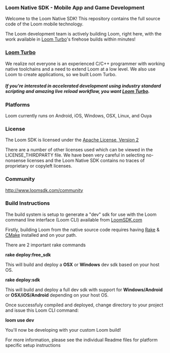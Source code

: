 ### Loom Native SDK - Mobile App and Game Development

Welcome to the Loom Native SDK!  This repository contains the full source code of the Loom mobile technology.  

The Loom development team is actively building Loom, right here, with the work available in [Loom Turbo](http://www.loomsdk.com/plans)'s firehose builds within minutes!  

### [Loom Turbo](http://www.loomsdk.com/plans) 

We realize not everyone is an experienced C/C++ programmer with working native toolchains and a need to extend Loom at a low level.  We also use Loom to create applications, so we built Loom Turbo.

##### If you're interested in accelerated development using industry standard scripting and amazing live reload workflow, you want [Loom Turbo](http://www.loomsdk.com/plans).

### Platforms

Loom currently runs on Android, iOS, Windows, OSX, Linux, and Ouya

### License

The Loom SDK is licensed under the [Apache License, Version 2](http://www.apache.org/licenses/LICENSE-2.0.html) 

There are a number of other licenses used which can be viewed in the LICENSE_THIRDPARTY file.  We have been very careful in selecting no-nonsense licenses and the Loom Native SDK contains no traces of proprietary or copyleft licenses.  

### Community

http://www.loomsdk.com/community 

### Build Instructions

The build system is setup to generate a "dev" sdk for use with the Loom command line interface (Loom CLI) available from [LoomSDK.com](http://www.loomsdk.com)

Firstly, building Loom from the native source code requires having [Rake](http://rake.rubyforge.org) & [CMake](http://www.cmake.org) installed and on your path.

There are 2 important rake commands

**rake deploy:free_sdk** 

This will build and deploy a **OSX** or **Windows** dev sdk based on your host OS.

**rake deploy:sdk** 

This will build and deploy a full dev sdk with support for **Windows/Android** or **OSX/iOS/Android** depending on your host OS.

Once successfuly compiled and deployed, change directory to your project and issue this Loom CLI command:

**loom use dev**

You'll now be developing with your custom Loom build!

For more information, please see the individual Readme files for platform specific setup instructions
